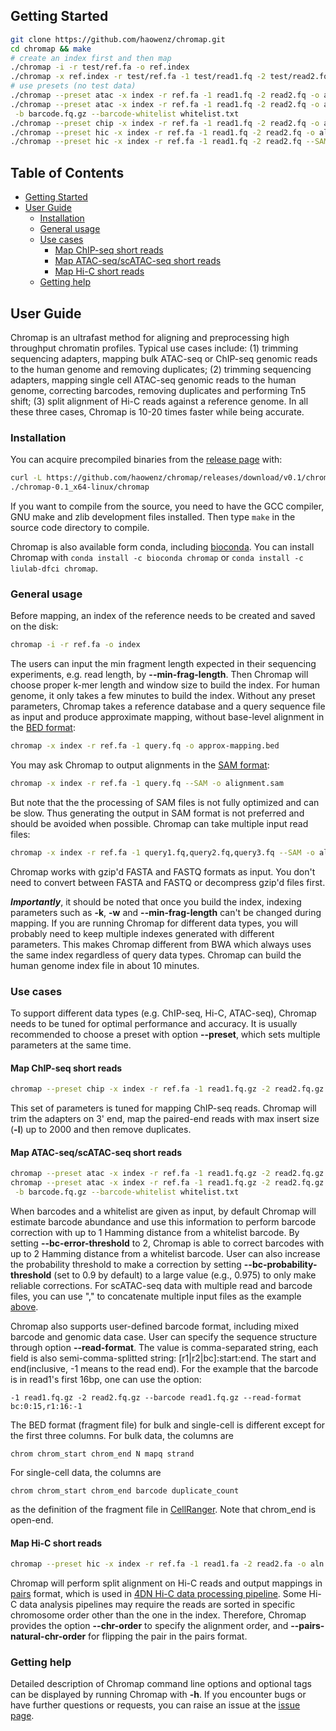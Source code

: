 ## <a name="started"></a>Getting Started
```sh
git clone https://github.com/haowenz/chromap.git
cd chromap && make
# create an index first and then map
./chromap -i -r test/ref.fa -o ref.index
./chromap -x ref.index -r test/ref.fa -1 test/read1.fq -2 test/read2.fq -o test.bed
# use presets (no test data)
./chromap --preset atac -x index -r ref.fa -1 read1.fq -2 read2.fq -o aln.bed       # ATAC-seq reads
./chromap --preset atac -x index -r ref.fa -1 read1.fq -2 read2.fq -o aln.bed \
 -b barcode.fq.gz --barcode-whitelist whitelist.txt                                       # scATAC-seq reads
./chromap --preset chip -x index -r ref.fa -1 read1.fq -2 read2.fq -o aln.bed       # ChIP-seq reads
./chromap --preset hic -x index -r ref.fa -1 read1.fq -2 read2.fq -o aln.pairs      # Hi-C reads and pairs output
./chromap --preset hic -x index -r ref.fa -1 read1.fq -2 read2.fq --SAM -o aln.sam  # Hi-C reads and SAM output
```
## Table of Contents

- [Getting Started](#started)
- [User Guide](#uguide)
  - [Installation](#install)
  - [General usage](#general)
  - [Use cases](#cases)
    - [Map ChIP-seq short reads](#map-chip)
    - [Map ATAC-seq/scATAC-seq short reads](#map-atac)
    - [Map Hi-C short reads](#map-hic)
  - [Getting help](#help)

## <a name="uguide"></a>User Guide

Chromap is an ultrafast method for aligning and preprocessing high throughput
chromatin profiles. Typical use cases include: (1) trimming sequencing adapters,
mapping bulk ATAC-seq or ChIP-seq genomic reads to the human genome and removing
duplicates; (2) trimming sequencing adapters, mapping single cell ATAC-seq genomic
reads to the human genome, correcting barcodes, removing duplicates and performing
Tn5 shift; (3) split alignment of Hi-C reads against a reference genome. In all
these three cases, Chromap is 10-20 times faster while being accurate.

### <a name="install"></a>Installation

You can acquire precompiled binaries from
the [release page][release] with:

```sh
curl -L https://github.com/haowenz/chromap/releases/download/v0.1/chromap-0.1_x64-linux.tar.bz2 | tar -jxvf -
./chromap-0.1_x64-linux/chromap
```
If you want to compile from the source, you need to have the GCC compiler, GNU make
and zlib development files installed. Then type `make` in the source code
directory to compile. 

Chromap is also available form conda, including [bioconda](https://anaconda.org/bioconda/chromap). You can install Chromap with `conda install -c bioconda chromap` or `conda install -c liulab-dfci chromap`.

### <a name="general"></a>General usage
Before mapping, an index of the reference needs to be created and saved on the disk:

```sh
chromap -i -r ref.fa -o index
```
The users can input the min fragment length expected in their sequencing experiments, e.g. read length, by **--min-frag-length**. Then Chromap will choose proper k-mer length and window size to build the index. For human genome, it only takes a few minutes to build the index. 
Without any preset parameters, Chromap takes a reference database and a query sequence
file as input and produce approximate mapping, without base-level alignment in the [BED format][bed]:

```sh
chromap -x index -r ref.fa -1 query.fq -o approx-mapping.bed
```
You may ask Chromap to output alignments in the [SAM format][sam]:

```sh
chromap -x index -r ref.fa -1 query.fq --SAM -o alignment.sam
```
But note that the the processing of SAM files is not fully optimized and can be slow. Thus generating the output in SAM format is not preferred and should be avoided when possible. Chromap can take multiple input read files:

```sh
chromap -x index -r ref.fa -1 query1.fq,query2.fq,query3.fq --SAM -o alignment.sam
```
Chromap works with gzip'd FASTA and FASTQ formats as input. You don't need to convert between FASTA and FASTQ or decompress gzip'd files first. 

***Importantly***, it should be noted that once you build the index, indexing
parameters such as **-k**, **-w** and **--min-frag-length** can't be changed during
mapping. If you are running Chromap for different data types, you will
probably need to keep multiple indexes generated with different parameters.
This makes Chromap different from BWA which always uses the same index
regardless of query data types. Chromap can build the human genome index file in about 10 minutes.

### <a name="cases"></a>Use cases

To support different data types (e.g. ChIP-seq, Hi-C, ATAC-seq),
Chromap needs to be tuned for optimal performance and accuracy. It is usually
recommended to choose a preset with option **--preset**, which sets multiple
parameters at the same time.

#### <a name="map-chip"></a>Map ChIP-seq short reads

```sh
chromap --preset chip -x index -r ref.fa -1 read1.fq.gz -2 read2.fq.gz -o aln.bed      # ChIP-seq reads
```
This set of parameters is tuned for mapping ChIP-seq reads. Chromap will trim the
adapters on 3' end, map the paired-end reads with max insert size (**-l**) up to
2000 and then remove duplicates.

#### <a name="map-atac"></a>Map ATAC-seq/scATAC-seq short reads

```sh
chromap --preset atac -x index -r ref.fa -1 read1.fq.gz -2 read2.fq.gz -o aln.bed      # ATAC-seq reads
chromap --preset atac -x index -r ref.fa -1 read1.fq.gz -2 read2.fq.gz -o aln.bed\
 -b barcode.fq.gz --barcode-whitelist whitelist.txt                                    # scATAC-seq reads
```
When barcodes and a whitelist are given as input, by default Chromap will
estimate barcode abundance and use this information to perform barcode
correction with up to 1 Hamming distance from a whitelist barcode. By setting
**--bc-error-threshold** to 2, Chromap is able to correct barcodes with up to 2
Hamming distance from a whitelist barcode. User can also increase the probability
threshold to make a correction by setting **--bc-probability-threshold**
(set to 0.9 by default) to a large value (e.g., 0.975) to only make reliable
corrections. For scATAC-seq data with multiple read and barcode files, you can
use "," to concatenate multiple input files as the example [above](#general). 

Chromap also supports user-defined barcode format, including mixed barcode and genomic 
data case. User can specify the sequence structure through option **--read-format**. The value
is comma-separated string, each field is also semi-comma-splitted string: [r1|r2|bc]:start:end.
The start and end(inclusive, -1 means to the read end). For the example that the barcode is in read1's 
first 16bp, one can use the option: 

	-1 read1.fq.gz -2 read2.fq.gz --barcode read1.fq.gz --read-format bc:0:15,r1:16:-1

The BED format (fragment file) for bulk and single-cell is different except for the first
three columns. For bulk data, the columns are

    chrom chrom_start chrom_end N mapq strand
For single-cell data, the columns are 
    
    chrom chrom_start chrom_end barcode duplicate_count
as the definition of the fragment file in 
[CellRanger](https://support.10xgenomics.com/single-cell-atac/software/pipelines/latest/output/fragments). 
Note that chrom_end is open-end.

#### <a name="map-hic"></a>Map Hi-C short reads

```sh
chromap --preset hic -x index -r ref.fa -1 read1.fa -2 read2.fa -o aln.pairs           # Hi-C reads and pairs output
```
Chromap will perform split alignment on Hi-C reads and output mappings
in [pairs][pairs] format, which is used in [4DN Hi-C data processing pipeline][4DN]. 
Some Hi-C data analysis pipelines may require the reads are sorted in specific chromosome order
other than the one in the index. Therefore, Chromap provides the option **--chr-order** 
to specify the alignment order, and **--pairs-natural-chr-order** for flipping the pair 
in the pairs format. 

### <a name="help"></a>Getting help

Detailed description of Chromap command line options and optional tags 
can be displayed by running Chromap with **-h**. If you encounter bugs or have further questions or requests,
you can raise an issue at the [issue page][issue].


[bed]: https://genome.ucsc.edu/FAQ/FAQformat.html#format1
[paf]: https://github.com/lh3/miniasm/blob/master/PAF.md
[sam]: https://samtools.github.io/hts-specs/SAMv1.pdf
[pairs]: https://github.com/4dn-dcic/pairix/blob/master/pairs_format_specification.md
[4DN]: https://data.4dnucleome.org/resources/data-analysis/hi_c-processing-pipeline
[minimap]: https://github.com/lh3/minimap
[release]: https://github.com/haowenz/chromap/releases
[issue]: https://github.com/haowenz/chromap/issues
